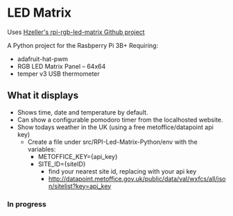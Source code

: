 # LED Matrix
Uses [Hzeller's rpi-rgb-led-matrix Github project](https://github.com/hzeller/rpi-rgb-led-matrix) 

A Python project for the Rasbperry Pi 3B+ Requiring:
- adafruit-hat-pwm
- RGB LED Matrix Panel – 64x64
- temper v3 USB thermometer


## What it displays
- Shows time, date and temperature by default.
- Can show a configurable pomodoro timer from the localhosted website.
- Show todays weather in the UK
    (using a free metoffice/datapoint api key)
    - Create a file under src/RPI-Led-Matrix-Python/env with the variables:
        - METOFFICE_KEY={api_key}
        - SITE_ID={siteID}
            - find your nearest site id, replacing with your api key 
            - http://datapoint.metoffice.gov.uk/public/data/val/wxfcs/all/json/sitelist?key=api_key

### In progress

